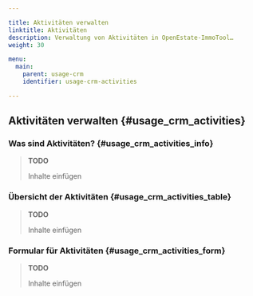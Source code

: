 ```yaml
---

title: Aktivitäten verwalten
linktitle: Aktivitäten
description: Verwaltung von Aktivitäten in OpenEstate-ImmoTool…
weight: 30

menu:
  main:
    parent: usage-crm
    identifier: usage-crm-activities

---
```


## Aktivitäten verwalten {#usage_crm_activities}


### Was sind Aktivitäten? {#usage_crm_activities_info}

> **TODO**
>
> Inhalte einfügen


### Übersicht der Aktivitäten {#usage_crm_activities_table}

> **TODO**
>
> Inhalte einfügen


### Formular für Aktivitäten {#usage_crm_activities_form}

> **TODO**
>
> Inhalte einfügen
